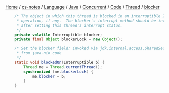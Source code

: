 [Home](https://mengxianbin.github.io) /
[cs-notes](https://mengxianbin.github.io/cs-notes/site) /
[Language](https://mengxianbin.github.io/cs-notes/site/Language) /
[Java](https://mengxianbin.github.io/cs-notes/site/Language/Java) /
[Concurrent](https://mengxianbin.github.io/cs-notes/site/Language/Java/Concurrent) /
[Code](https://mengxianbin.github.io/cs-notes/site/Language/Java/Concurrent/Code) /
[Thread](https://mengxianbin.github.io/cs-notes/site/Language/Java/Concurrent/Code/Thread) /
[blocker](https://mengxianbin.github.io/cs-notes/site/Language/Java/Concurrent/Code/Thread/blocker)

```java
    /* The object in which this thread is blocked in an interruptible I/O
     * operation, if any.  The blocker's interrupt method should be invoked
     * after setting this thread's interrupt status.
     */
    private volatile Interruptible blocker;
    private final Object blockerLock = new Object();

    /* Set the blocker field; invoked via jdk.internal.access.SharedSecrets
     * from java.nio code
     */
    static void blockedOn(Interruptible b) {
        Thread me = Thread.currentThread();
        synchronized (me.blockerLock) {
            me.blocker = b;
        }
    }
```
